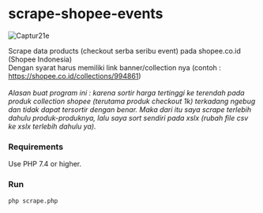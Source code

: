 # scrape-shopee-events

![Captur21e](https://user-images.githubusercontent.com/74721722/147952044-588ad96a-5799-4393-9c34-ad49632f8a57.JPG)

Scrape data products (checkout serba seribu event) pada shopee.co.id (Shopee Indonesia)<br>
Dengan syarat harus memiliki link banner/collection nya (contoh : https://shopee.co.id/collections/994861)<br><br>
<em>Alasan buat program ini : karena sortir harga tertinggi ke terendah pada produk collection shopee (terutama produk checkout 1k) terkadang ngebug dan tidak dapat tersortir dengan benar. Maka dari itu saya scrape terlebih dahulu produk-produknya, lalu saya sort sendiri pada xslx (rubah file csv ke xslx terlebih dahulu ya). </em>

<h3>Requirements</h3>	
Use PHP 7.4 or higher.

<h3>Run</h3>	
<code>php scrape.php</code>	
